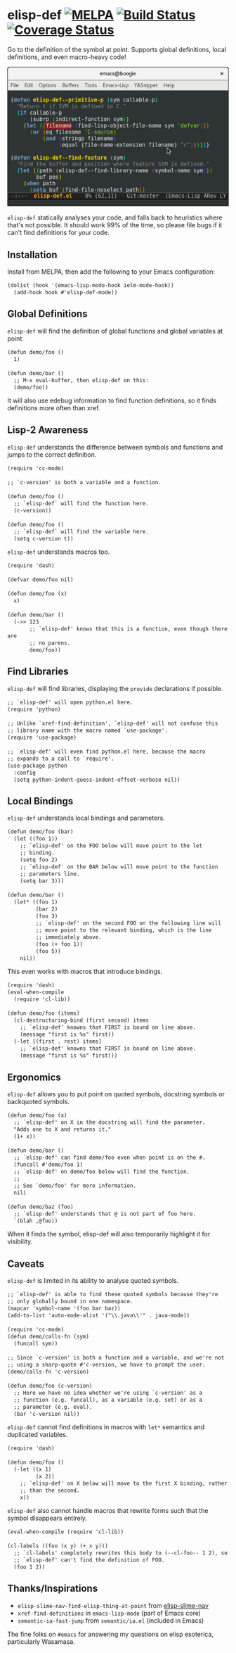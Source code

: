 # elisp-def [![MELPA](http://www.melpa.org/packages/elisp-def-badge.svg)](http://www.melpa.org/#/elisp-def) [![Build Status](https://travis-ci.org/Wilfred/elisp-def.svg?branch=master)](https://travis-ci.org/Wilfred/elisp-def) [![Coverage Status](https://coveralls.io/repos/github/Wilfred/elisp-def/badge.svg?branch=master)](https://coveralls.io/github/Wilfred/elisp-def?branch=master)

Go to the definition of the symbol at point. Supports global
definitions, local definitions, and even macro-heavy code!

![screenshot](screenshot.png)

`elisp-def` statically analyses your code, and falls back to
heuristics where that's not possible. It should work 99% of the time,
so please file bugs if it can't find definitions for your code.

## Installation

Install from MELPA, then add the following to your Emacs
configuration:

``` emacs-lisp
(dolist (hook '(emacs-lisp-mode-hook ielm-mode-hook))
  (add-hook hook #'elisp-def-mode))
```

## Global Definitions

`elisp-def` will find the definition of global functions and global
variables at point.

``` emacs-lisp
(defun demo/foo ()
  1)

(defun demo/bar ()
  ;; M-x eval-buffer, then elisp-def on this:
  (demo/foo))
```

It will also use edebug information to find function definitions, so
it finds definitions more often than xref.

## Lisp-2 Awareness

`elisp-def` understands the difference between symbols and functions
and jumps to the correct definition.

``` emacs-lisp
(require 'cc-mode)

;; `c-version' is both a variable and a function.

(defun demo/foo ()
  ;; `elisp-def` will find the function here.
  (c-version))

(defun demo/foo ()
  ;; `elisp-def` will find the variable here.
  (setq c-version t))
```

`elisp-def` understands macros too.

``` emacs-lisp
(require 'dash)

(defvar demo/foo nil)

(defun demo/foo (x)
  x)

(defun demo/bar ()
  (->> 123
       ;; `elisp-def' knows that this is a function, even though there are
       ;; no parens.
       demo/foo))
```

## Find Libraries

`elisp-def` will find libraries, displaying the `provide` declarations
if possible.

``` emacs-lisp
;; `elisp-def' will open python.el here.
(require 'python)

;; Unlike `xref-find-definition', `elisp-def' will not confuse this
;; library name with the macro named `use-package'.
(require 'use-package)

;; `elisp-def' will even find python.el here, because the macro
;; expands to a call to `require'.
(use-package python
  :config
  (setq python-indent-guess-indent-offset-verbose nil))
```

## Local Bindings

`elisp-def` understands local bindings and parameters.

``` emacs-lisp
(defun demo/foo (bar)
  (let ((foo 1))
    ;; `elisp-def' on the FOO below will move point to the let
    ;; binding.
    (setq foo 2)
    ;; `elisp-def' on the BAR below will move point to the function
    ;; parameters line.
    (setq bar 3)))

(defun demo/bar ()
  (let* ((foo 1)
         (bar 2)
         (foo 3)
         ;; `elisp-def' on the second FOO on the following line will
         ;; move point to the relevant binding, which is the line
         ;; immediately above.
         (foo (+ foo 1))
         (foo 5))
    nil))
```

This even works with macros that introduce bindings.

``` emacs-lisp
(require 'dash)
(eval-when-compile
  (require 'cl-lib))

(defun demo/foo (items)
  (cl-destructuring-bind (first second) items
    ;; `elisp-def' knowns that FIRST is bound on line above.
    (message "first is %s" first))
  (-let [(first . rest) items]
    ;; `elisp-def' knowns that FIRST is bound on line above.
    (message "first is %s" first)))
```

## Ergonomics

`elisp-def` allows you to put point on quoted symbols, docstring
symbols or backquoted symbols.

``` emacs-lisp
(defun demo/foo (x)
  ;; `elisp-def' on X in the docstring will find the parameter.
  "Adds one to X and returns it."
  (1+ x))

(defun demo/bar ()
  ;; `elisp-def' can find demo/foo even when point is on the #.
  (funcall #'demo/foo 1)
  ;; `elisp-def' on demo/foo below will find the function.
  ;;
  ;; See `demo/foo' for more information.
  nil)

(defun demo/baz (foo)
  ;; `elisp-def' understands that @ is not part of foo here.
  `(blah ,@foo))
```

When it finds the symbol, elisp-def will also temporarily highlight it for
visibility.

## Caveats

`elisp-def` is limited in its ability to analyse quoted symbols.

``` emacs-lisp
;; `elisp-def' is able to find these quoted symbols because they're
;; only globally bound in one namespace.
(mapcar 'symbol-name '(foo bar baz))
(add-to-list 'auto-mode-alist '("\\.java\\'" . java-mode))

(require 'cc-mode)
(defun demo/calls-fn (sym)
  (funcall sym))

;; Since `c-version' is both a function and a variable, and we're not
;; using a sharp-quote #'c-version, we have to prompt the user.
(demo/calls-fn 'c-version)

(defun demo/foo (c-version)
  ;; Here we have no idea whether we're using `c-version' as a
  ;; function (e.g. funcall), as a variable (e.g. set) or as a
  ;; parameter (e.g. eval).
  (bar 'c-version nil))
```

`elisp-def` cannot find definitions in macros with `let*` semantics
and duplicated variables.

``` emacs-lisp
(require 'dash)

(defun demo/foo ()
  (-let ((x 1)
         (x 2))
    ;; `elisp-def' on X below will move to the first X binding, rather
    ;; than the second.
    x))
```

`elisp-def` also cannot handle macros that rewrite forms such that the
symbol disappears entirely.

``` emacs-lisp
(eval-when-compile (require 'cl-lib))

(cl-labels ((foo (x y) (+ x y)))
  ;; `cl-labels' completely rewrites this body to (--cl-foo-- 1 2), so
  ;; `elisp-def' can't find the definition of FOO.
  (foo 1 2))
```

## Thanks/Inspirations

* `elisp-slime-nav-find-elisp-thing-at-point`
  from [elisp-slime-nav](https://github.com/purcell/elisp-slime-nav)
* `xref-find-definitions` in `emacs-lisp-mode` (part of Emacs
  core)
* `semantic-ia-fast-jump` from `semantic/ia.el` (included in Emacs)

The fine folks on `#emacs` for answering my questions on elisp
esoterica, particularly Wasamasa.
